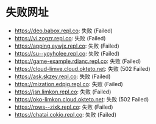 # 失败网址
- https://deo.babox.repl.co: 失败 (Failed)
- https://vi.zogzr.repl.co: 失败 (Failed)
- https://apping.eywjx.repl.co: 失败 (Failed)
- https://su--yoyholee.repl.co: 失败 (Failed)
- https://game-example.rdianc.repl.co: 失败 (Failed)
- https://cloud-limve.cloud.okteto.net: 失败 (502
Failed)
- https://ask.skzey.repl.co: 失败 (Failed)
- https://mization.edpjg.repl.co: 失败 (Failed)
- https://jsn.limkon.repl.co: 失败 (Failed)
- https://oko-limkon.cloud.okteto.net: 失败 (502
Failed)
- https://rows--zixk.repl.co: 失败 (Failed)
- https://chatai.cokio.repl.co: 失败 (Failed)
